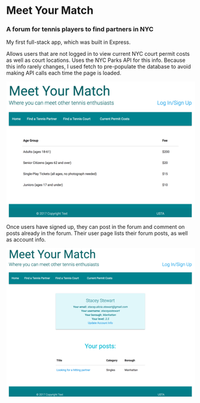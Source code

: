 # Meet Your Match
### A forum for tennis players to find partners in NYC


My first full-stack app, which was built in Express.

Allows users that are not logged in to view current NYC court permit costs as well as court locations. Uses the NYC Parks API for this info. Because this info rarely changes, I used fetch to pre-populate the database to avoid making API calls each time the page is loaded.

![photoOfOurApp](public/images/not_logged_in.png)

Once users have signed up, they can post in the forum and comment on posts already in the forum. Their user page lists their forum posts, as well as account info.

![photoOfOurApp](public/images/user_page.png)
